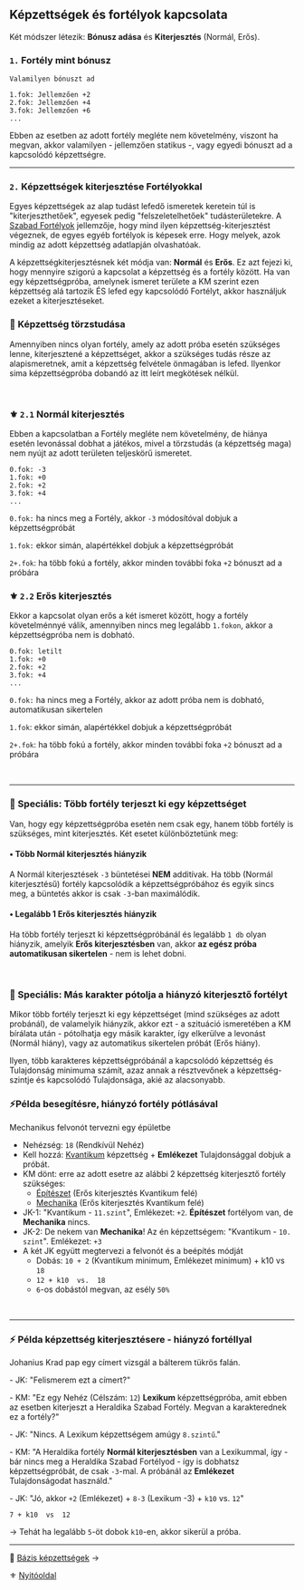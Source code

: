 ## Képzettségek és fortélyok kapcsolata

Két módszer létezik: **Bónusz adása** és **Kiterjesztés** (Normál, Erős).

### `1.` Fortély mint bónusz

```
Valamilyen bónuszt ad

1.fok: Jellemzően +2
2.fok: Jellemzően +4
3.fok: Jellemzően +6
...
```

Ebben az esetben az adott fortély megléte nem követelmény, viszont ha megvan, akkor valamilyen - jellemzően statikus -, vagy egyedi bónuszt ad a kapcsolódó képzettségre.

---
### `2.` Képzettségek kiterjesztése Fortélyokkal

Egyes képzettségek az alap tudást lefedő ismeretek keretein túl is "kiterjeszthetőek", egyesek pedig "felszeletelhetőek" tudásterületekre. A [Szabad Fortélyok](042_szabad_fortelyok.md) jellemzője, hogy mind ilyen képzettség-kiterjesztést végeznek, de egyes egyéb fortélyok is képesek erre. Hogy melyek, azok mindig az adott képzettség adatlapján olvashatóak.

A képzettségkiterjesztésnek két módja van: **Normál** és **Erős**. Ez azt fejezi ki, hogy mennyire szigorú a kapcsolat a képzettség és a fortély között. Ha van egy képzettségpróba, amelynek ismeret területe a KM szerint ezen képzettség alá tartozik ÉS lefed egy kapcsolódó Fortélyt, akkor használjuk ezeket a kiterjesztéseket.

### 🔆 Képzettség törzstudása

Amennyiben nincs olyan fortély, amely az adott próba esetén szükséges lenne, kiterjesztené a képzettséget, akkor a szükséges tudás része az alapismeretnek, amit a képzettség felvétele önmagában is lefed. Ilyenkor sima képzettségpróba dobandó az itt leírt megkötések nélkül.

<br />

### ⚜️ `2.1` Normál kiterjesztés

Ebben a kapcsolatban a Fortély megléte nem követelmény, de hiánya esetén levonással dobhat a játékos, mivel a törzstudás (a képzettség maga) nem nyújt az adott területen teljeskörű ismeretet.

```
0.fok: -3
1.fok: +0
2.fok: +2
3.fok: +4
...
```

`0.fok:` ha nincs meg a Fortély, akkor `-3` módosítóval dobjuk a képzettségpróbát

`1.fok:` ekkor simán, alapértékkel dobjuk a képzettségpróbát

`2+.fok`: ha több fokú a fortély, akkor minden további foka `+2` bónuszt ad a próbára

### ⚜️ `2.2` Erős kiterjesztés

Ekkor a kapcsolat olyan erős a két ismeret között, hogy a fortély követelménnyé válik, amennyiben nincs meg legalább `1.fokon`, akkor a képzettségpróba nem is dobható.

```
0.fok: letilt
1.fok: +0
2.fok: +2
3.fok: +4
...
```

`0.fok:` ha nincs meg a Fortély, akkor az adott próba nem is dobható, automatikusan sikertelen

`1.fok`: ekkor simán, alapértékkel dobjuk a képzettségpróbát

`2+.fok`: ha több fokú a fortély, akkor minden további foka `+2` bónuszt ad a próbára

<br />

---
### 🔆 Speciális: Több fortély terjeszt ki egy képzettséget

Van, hogy egy képzettségpróba esetén nem csak egy, hanem több fortély is szükséges, mint kiterjesztés. Két esetet különböztetünk meg:

#### • Több Normál kiterjesztés hiányzik

A Normál kiterjesztések `-3` büntetései **NEM** additívak. Ha több (Normál kiterjesztésű) fortély kapcsolódik a képzettségpróbához és egyik sincs meg, a büntetés akkor is csak `-3`-ban maximálódik.

#### • Legalább 1 Erős kiterjesztés hiányzik

Ha több fortély terjeszt ki képzettségpróbánál és legalább `1 db` olyan hiányzik, amelyik **Erős kiterjesztésben** van, akkor **az egész próba automatikusan sikertelen** - nem is lehet dobni.

<br />

### 🔆 Speciális: Más karakter pótolja a hiányzó kiterjesztő fortélyt

Mikor több fortély terjeszt ki egy képzettséget (mind szükséges az adott probánál), de valamelyik hiányzik, akkor ezt - a szituáció ismeretében a KM bírálata után -  pótolhatja egy másik karakter, így elkerülve a levonást (Normál hiány), vagy az automatikus sikertelen próbát (Erős hiány).

Ilyen, több karakteres képzettségpróbánál a kapcsolódó képzettség és Tulajdonság minimuma számít, azaz annak a résztvevőnek a képzettség-szintje és kapcsolódó Tulajdonsága, akié az alacsonyabb.

### ⚡Példa besegítésre, hiányzó fortély pótlásával

Mechanikus felvonót tervezni egy épületbe
- Nehézség: `18` (Rendkívül Nehéz)
- Kell hozzá: [Kvantikum](kepzettsegek.szekunder/kvantikum.md) képzettség + **Emlékezet** Tulajdonsággal dobjuk a próbát.
- KM dönt: erre az adott esetre az alábbi 2 képzettség kiterjesztő fortély szükséges:
    - [Építészet](fortelyok.altalanos/epiteszet.md) (Erős kiterjesztés Kvantikum felé)
    - [Mechanika](fortelyok.altalanos/mechanika.md) (Erős kiterjesztés Kvantikum felé)
- JK-1: "Kvantikum - `11.szint`", Emlékezet: `+2`. **Építészet** fortélyom van, de **Mechanika** nincs.
- JK-2: De nekem van **Mechanika**! Az én képzettségem: "Kvantikum - `10. szint`". Emlékezet: `+3`
- A két JK együtt megtervezi a felvonót és a beépítés módját
    - Dobás: `10 + 2` (Kvantikum minimum, Emlékezet minimum) + k10  vs  `18`
    - `12 + k10  vs.  18`
    - `6`-os dobástól megvan, az esély `50%`

<br />

---
### ⚡ Példa képzettség kiterjesztésere - hiányzó fortéllyal

Johanius Krad pap egy címert vizsgál a bálterem tükrös falán.

\- JK: "Felismerem ezt a címert?"

\- KM: "Ez egy Nehéz (Célszám: `12`) **Lexikum** képzettségpróba, amit ebben az esetben kiterjeszt a Heraldika Szabad Fortély. Megvan a karakterednek ez a fortély?"

\- JK: "Nincs. A Lexikum képzettségem amúgy `8.szintű`."

\- KM: "A Heraldika fortély **Normál kiterjesztésben** van a Lexikummal, így - bár nincs meg a Heraldika Szabad Fortélyod - így is dobhatsz képzettségpróbát, de csak `-3`-mal. A próbánál az **Emlékezet** Tulajdonságodat használd."

\- JK: "Jó, akkor `+2` (Emlékezet) + `8-3` (Lexikum -3) + `k10`  vs. `12`"

```
7 + k10  vs  12
```
  → Tehát ha legalább `5`-öt dobok `k10`-en, akkor sikerül a próba.

---

🔗 [Bázis képzettségek](038_bazis_kepzettsegek.md) →

⚜️ [Nyitóoldal](start.md)
